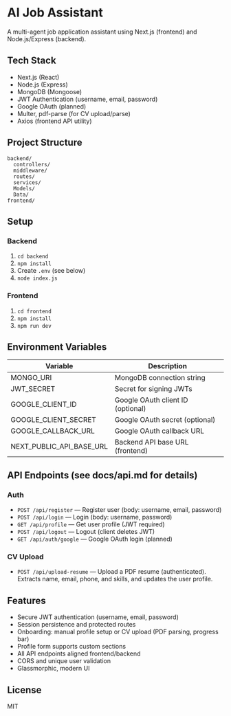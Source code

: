 # AI Job Assistant

A multi-agent job application assistant using Next.js (frontend) and Node.js/Express (backend).

## Tech Stack
- Next.js (React)
- Node.js (Express)
- MongoDB (Mongoose)
- JWT Authentication (username, email, password)
- Google OAuth (planned)
- Multer, pdf-parse (for CV upload/parse)
- Axios (frontend API utility)

## Project Structure
```
backend/
  controllers/
  middleware/
  routes/
  services/
  Models/
  Data/
frontend/
```

## Setup

### Backend
1. `cd backend`
2. `npm install`
3. Create `.env` (see below)
4. `node index.js`

### Frontend
1. `cd frontend`
2. `npm install`
3. `npm run dev`

## Environment Variables

| Variable              | Description                        |
|-----------------------|------------------------------------|
| MONGO_URI             | MongoDB connection string          |
| JWT_SECRET            | Secret for signing JWTs            |
| GOOGLE_CLIENT_ID      | Google OAuth client ID (optional)  |
| GOOGLE_CLIENT_SECRET  | Google OAuth secret (optional)     |
| GOOGLE_CALLBACK_URL   | Google OAuth callback URL          |
| NEXT_PUBLIC_API_BASE_URL | Backend API base URL (frontend)  |

## API Endpoints (see docs/api.md for details)

### Auth
- `POST /api/register` — Register user (body: username, email, password)
- `POST /api/login` — Login (body: username, password)
- `GET /api/profile` — Get user profile (JWT required)
- `POST /api/logout` — Logout (client deletes JWT)
- `GET /api/auth/google` — Google OAuth login (planned)

### CV Upload
- `POST /api/upload-resume` — Upload a PDF resume (authenticated). Extracts name, email, phone, and skills, and updates the user profile.

## Features

- Secure JWT authentication (username, email, password)
- Session persistence and protected routes
- Onboarding: manual profile setup or CV upload (PDF parsing, progress bar)
- Profile form supports custom sections
- All API endpoints aligned frontend/backend
- CORS and unique user validation
- Glassmorphic, modern UI

## License

MIT 